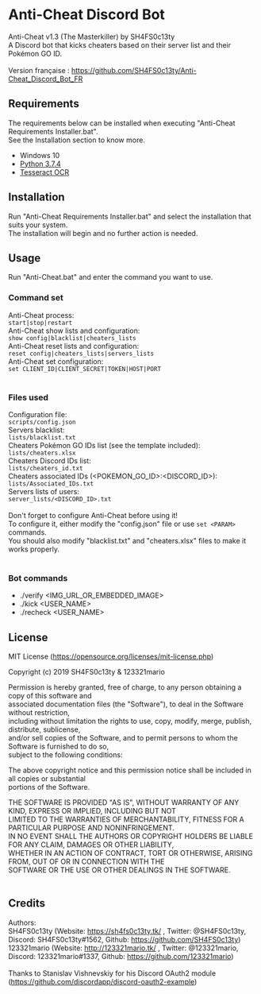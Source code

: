 # Anti-Cheat Discord Bot
Anti-Cheat v1.3 (The Masterkiller) by SH4FS0c13ty<br />
A Discord bot that kicks cheaters based on their server list and their Pokémon GO ID.<br />
<br />
Version française : https://github.com/SH4FS0c13ty/Anti-Cheat_Discord_Bot_FR
<br />

## Requirements

The requirements below can be installed when executing "Anti-Cheat Requirements Installer.bat".<br />
See the Installation section to know more.<br />
 - Windows 10
 - [Python 3.7.4](https://www.python.org/downloads/release/python-374/)
 - [Tesseract OCR](https://opensource.google.com/projects/tesseract)

## Installation

Run "Anti-Cheat Requirements Installer.bat" and select the installation that suits your system.
<br />
The installation will begin and no further action is needed.
<br />

## Usage

Run "Anti-Cheat.bat" and enter the command you want to use.<br />

### Command set<br />
Anti-Cheat process:<br />
`start|stop|restart`<br />
Anti-Cheat show lists and configuration:<br />
`show config|blacklist|cheaters_lists`<br />
Anti-Cheat reset lists and configuration:<br />
`reset config|cheaters_lists|servers_lists`<br />
Anti-Cheat set configuration:<br />
`set CLIENT_ID|CLIENT_SECRET|TOKEN|HOST|PORT`<br />
<br />
### Files used<br />
Configuration file:<br />
`scripts/config.json`<br />
Servers blacklist:<br />
`lists/blacklist.txt`<br />
Cheaters Pokémon GO IDs list (see the template included):<br />
`lists/cheaters.xlsx`<br />
Cheaters Discord IDs list:<br />
`lists/cheaters_id.txt`<br />
Cheaters associated IDs (<POKEMON_GO_ID>:<DISCORD_ID>):<br />
`lists/Associated_IDs.txt`<br />
Servers lists of users:<br />
`server_lists/<DISCORD_ID>.txt`<br />
<br />
Don't forget to configure Anti-Cheat before using it!<br />
To configure it, either modify the "config.json" file or use `set <PARAM>` commands.<br />
You should also modify "blacklist.txt" and "cheaters.xlsx" files to make it works properly.<br />
<br />
### Bot commands
 - ./verify <IMG_URL_OR_EMBEDDED_IMAGE>
 - ./kick <USER_NAME>
 - ./recheck <USER_NAME>
 
## License

MIT License (https://opensource.org/licenses/mit-license.php)<br />

Copyright (c) 2019 SH4FS0c13ty & 123321mario<br />

Permission is hereby granted, free of charge, to any person obtaining a copy of this software and<br />
associated documentation files (the "Software"), to deal in the Software without restriction,<br />
including without limitation the rights to use, copy, modify, merge, publish, distribute, sublicense,<br />
and/or sell copies of the Software, and to permit persons to whom the Software is furnished to do so,<br />
subject to the following conditions:<br />

The above copyright notice and this permission notice shall be included in all copies or substantial<br />
portions of the Software.<br />

THE SOFTWARE IS PROVIDED "AS IS", WITHOUT WARRANTY OF ANY KIND, EXPRESS OR IMPLIED, INCLUDING BUT NOT<br />
LIMITED TO THE WARRANTIES OF MERCHANTABILITY, FITNESS FOR A PARTICULAR PURPOSE AND NONINFRINGEMENT.<br />
IN NO EVENT SHALL THE AUTHORS OR COPYRIGHT HOLDERS BE LIABLE FOR ANY CLAIM, DAMAGES OR OTHER LIABILITY,<br />
WHETHER IN AN ACTION OF CONTRACT, TORT OR OTHERWISE, ARISING FROM, OUT OF OR IN CONNECTION WITH THE<br />
SOFTWARE OR THE USE OR OTHER DEALINGS IN THE SOFTWARE.<br />
<br />

## Credits

Authors:
<br />
SH4FS0c13ty (Website: https://sh4fs0c13ty.tk/ , Twitter: @SH4FS0c13ty, Discord: SH4FS0c13ty#1562, Github: https://github.com/SH4FS0c13ty)<br />
123321mario (Website: http://123321mario.tk/ , Twitter: @123321mario, Discord: 123321mario#1337, Github: https://github.com/123321mario)<br />
<br />
Thanks to Stanislav Vishnevskiy for his Discord OAuth2 module (https://github.com/discordapp/discord-oauth2-example)